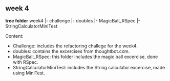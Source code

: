 ## week 4

**tree folder**
week4
|- challenge
|- doubles
|- MagicBall_RSpec
|- StringCalculatorMiniTest

Content:
- Challenge: includes the refactoring challege for the week4.
- doubles: contains the excercises from thoughtbot.com.
- MagicBall_RSpec: this folder includes the magic ball excercise, done with RSpec.
- StringCalculatorMiniTest: includes the String calculator excercise, made using MiniTest.

